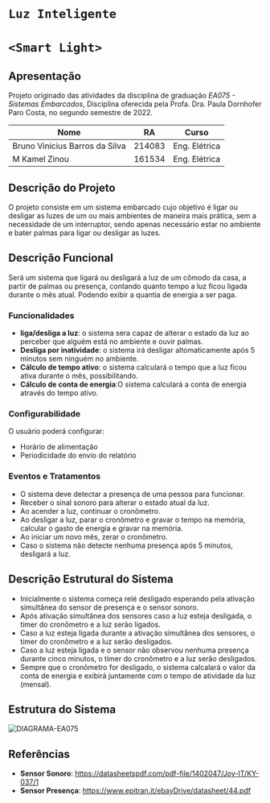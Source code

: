 # `Luz Inteligente`
# `<Smart Light>` 

## Apresentação

Projeto originado das atividades da disciplina de graduação *EA075 - Sistemas Embarcados*, 
Disciplina oferecida pela Profa. Dra. Paula Dornhofer Paro Costa, no segundo semestre de 2022.

|Nome | RA | Curso |
|--|--|--|
| Bruno Vinicius Barros da Silva | 214083 | Eng. Elétrica |
| M Kamel Zinou  | 161534 | Eng. Elétrica |

## Descrição do Projeto

O projeto consiste em um sistema embarcado cujo objetivo é ligar ou desligar as luzes de um ou mais ambientes de maneira mais prática, sem a necessidade de um interruptor, sendo apenas necessário estar no ambiente e bater palmas para ligar ou desligar as luzes.

## Descrição Funcional

Será um sistema que ligará ou desligará a luz de um cômodo da casa, a partir de palmas ou presença, contando quanto tempo a luz ficou ligada durante o mês atual. Podendo exibir a quantia de energia a ser paga.

### Funcionalidades
- **liga/desliga a luz**: o sistema sera capaz de alterar o estado da luz ao perceber que alguém está no ambiente e ouvir palmas.
- **Desliga por inatividade**: o sistema irá desligar altomaticamente após 5 minutos sem ninguém no ambiente.
- **Cálculo de tempo ativo**: o sistema calculará o tempo que a luz ficou ativa durante o mês, possibilitando.
- **Cálculo de conta de energia**:O sistema calculará a conta de energia através do tempo ativo.

### Configurabilidade
O usuário poderá configurar:
- Horário de alimentação
- Periodicidade do envio do relatório


### Eventos e Tratamentos

- O sistema deve detectar a presença de uma pessoa para funcionar.
- Receber o sinal sonoro para alterar o estado atual da luz.
- Ao acender a luz, continuar o cronômetro.
- Ao desligar a luz, parar o cronômetro e gravar o tempo na memória, calcular o gasto de energia e gravar na memória.
- Ao iniciar um novo mês, zerar o cronômetro.
- Caso o sistema não detecte nenhuma presença após 5 minutos, desligará a luz.

## Descrição Estrutural do Sistema

- Inicialmente o sistema começa relé desligado esperando pela ativação simultânea do sensor de presença e o sensor sonoro.
- Após ativação simultânea dos sensores caso a luz esteja desligada, o timer do cronômetro e a luz serão ligados.
- Caso a luz esteja ligada durante a ativação simultânea dos sensores, o timer do cronômetro e a luz serão desligados. 
- Caso a luz esteja ligada e o sensor não observou nenhuma presença durante cinco minutos, o timer do cronômetro e a luz serão desligados.
- Sempre que o cronômetro for desligado, o sistema calcalará o valor da conta de energia e exibirá juntamente com o tempo de atividade da luz (mensal).


## Estrutura do Sistema

![DIAGRAMA-EA075](https://user-images.githubusercontent.com/112783871/199125714-ed989c85-57b7-41f3-ab7e-61b6ba271a6a.png)


## Referências

- **Sensor Sonoro**: https://datasheetspdf.com/pdf-file/1402047/Joy-IT/KY-037/1
- **Sensor Presença**: https://www.epitran.it/ebayDrive/datasheet/44.pdf
 

